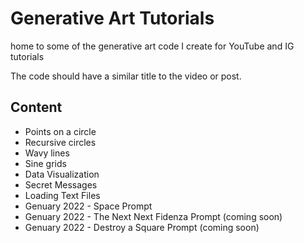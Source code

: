 # Generative Art Tutorials
home to some of the generative art code I create for YouTube and IG tutorials


The code should have a similar title to the video or post.


## Content
- Points on a circle
- Recursive circles
- Wavy lines
- Sine grids
- Data Visualization
- Secret Messages
- Loading Text Files
- Genuary 2022 - Space Prompt
- Genuary 2022 - The Next Next Fidenza Prompt (coming soon)
- Genuary 2022 - Destroy a Square Prompt (coming soon)
